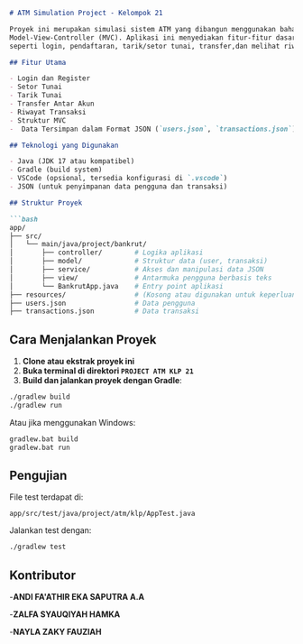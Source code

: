 ````markdown
# ATM Simulation Project - Kelompok 21

Proyek ini merupakan simulasi sistem ATM yang dibangun menggunakan bahasa pemrograman Java dengan struktur
Model-View-Controller (MVC). Aplikasi ini menyediakan fitur-fitur dasar yang umum ditemukan dalam mesin ATM,
seperti login, pendaftaran, tarik/setor tunai, transfer,dan melihat riwayat transaksi.

## Fitur Utama

- Login dan Register
- Setor Tunai
- Tarik Tunai
- Transfer Antar Akun
- Riwayat Transaksi
- Struktur MVC
-  Data Tersimpan dalam Format JSON (`users.json`, `transactions.json`)

## Teknologi yang Digunakan

- Java (JDK 17 atau kompatibel)
- Gradle (build system)
- VSCode (opsional, tersedia konfigurasi di `.vscode`)
- JSON (untuk penyimpanan data pengguna dan transaksi)

## Struktur Proyek

```bash
app/
├── src/
│   └── main/java/project/bankrut/
│       ├── controller/        # Logika aplikasi
│       ├── model/             # Struktur data (user, transaksi)
│       ├── service/           # Akses dan manipulasi data JSON
│       ├── view/              # Antarmuka pengguna berbasis teks
│       └── BankrutApp.java    # Entry point aplikasi
├── resources/                 # (Kosong atau digunakan untuk keperluan tambahan)
├── users.json                 # Data pengguna
├── transactions.json          # Data transaksi
````

## Cara Menjalankan Proyek

1. **Clone atau ekstrak proyek ini**
2. **Buka terminal di direktori `PROJECT ATM KLP 21`**
3. **Build dan jalankan proyek dengan Gradle**:

```bash
./gradlew build
./gradlew run
```

Atau jika menggunakan Windows:

```cmd
gradlew.bat build
gradlew.bat run
```

## Pengujian

File test terdapat di:

```
app/src/test/java/project/atm/klp/AppTest.java
```

Jalankan test dengan:

```bash
./gradlew test
```

## Kontributor

-**ANDI FA'ATHIR EKA SAPUTRA A.A**

-**ZALFA SYAUQIYAH HAMKA**

-**NAYLA ZAKY FAUZIAH**
